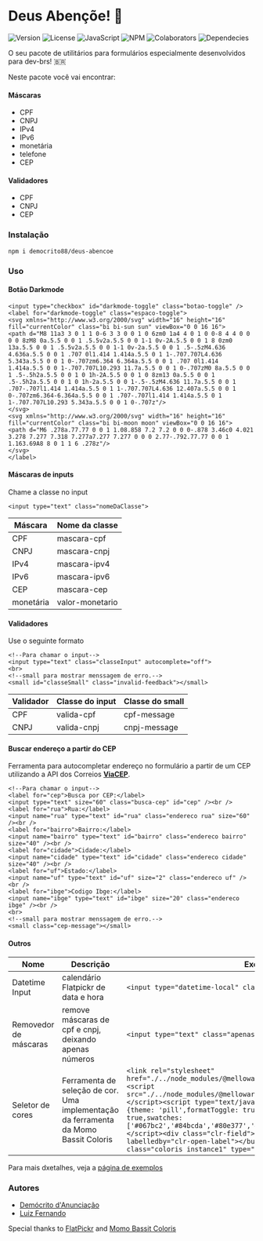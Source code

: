 # Deus Abençõe! 🙌

![Version](https://img.shields.io/badge/v1.0.1-%23d5a903.svg?style=for-the-badge)
![License](https://img.shields.io/badge/mit-%2335a439.svg?style=for-the-badge)
![JavaScript](https://img.shields.io/badge/javascript-%23323330.svg?style=for-the-badge&logo=javascript&logoColor=%23F7DF1E)
![NPM](https://img.shields.io/badge/NPM-%23CB3837.svg?style=for-the-badge&logo=npm&logoColor=white)
![Colaborators](https://img.shields.io/badge/colaborators-2-%23c93333.svg?style=for-the-badge)
![Dependecies](https://img.shields.io/badge/dependencies-2-%23d5a903.svg?style=for-the-badge)

O seu pacote de utilitários para formulários especialmente desenvolvidos para dev-brs! 🇧🇷


Neste pacote você vai encontrar:
#### Máscaras
- CPF
- CNPJ
- IPv4
- IPv6 
- monetária
- telefone
- CEP

#### Validadores
- CPF
- CNPJ
- CEP

### Instalação
```
npm i democrito88/deus-abencoe
```

### Uso


#### Botão Darkmode
```
<input type="checkbox" id="darkmode-toggle" class="botao-toggle" />
<label for="darkmode-toggle" class="espaco-toggle">
<svg xmlns="http://www.w3.org/2000/svg" width="16" height="16" fill="currentColor" class="bi bi-sun sun" viewBox="0 0 16 16">
<path d="M8 11a3 3 0 1 1 0-6 3 3 0 0 1 0 6zm0 1a4 4 0 1 0 0-8 4 4 0 0 0 0 8zM8 0a.5.5 0 0 1 .5.5v2a.5.5 0 0 1-1 0v-2A.5.5 0 0 1 8 0zm0 13a.5.5 0 0 1 .5.5v2a.5.5 0 0 1-1 0v-2a.5.5 0 0 1 .5-.5zM4.636 4.636a.5.5 0 0 1 .707 0l1.414 1.414a.5.5 0 1 1-.707.707L4.636 5.343a.5.5 0 0 1 0-.707zm6.364 6.364a.5.5 0 0 1 .707 0l1.414 1.414a.5.5 0 0 1-.707.707L10.293 11.7a.5.5 0 0 1 0-.707zM0 8a.5.5 0 0 1 .5-.5h2a.5.5 0 0 1 0 1h-2A.5.5 0 0 1 0 8zm13 0a.5.5 0 0 1 .5-.5h2a.5.5 0 0 1 0 1h-2a.5.5 0 0 1-.5-.5zM4.636 11.7a.5.5 0 0 1 .707-.707l1.414 1.414a.5.5 0 1 1-.707.707L4.636 12.407a.5.5 0 0 1 0-.707zm6.364-6.364a.5.5 0 0 1 .707-.707l1.414 1.414a.5.5 0 1 1-.707.707L10.293 5.343a.5.5 0 0 1 0-.707z"/>
</svg>
<svg xmlns="http://www.w3.org/2000/svg" width="16" height="16" fill="currentColor" class="bi bi-moon moon" viewBox="0 0 16 16">
<path d="M6 .278a.77.77 0 0 1 1.08.858 7.2 7.2 0 0 0-.878 3.46c0 4.021 3.278 7.277 7.318 7.277a7.277 7.277 0 0 0 2.77-.792.77.77 0 0 1 1.163.69A8 8 0 1 1 6 .278z"/>
</svg>
</label>
```

#### Máscaras de inputs

Chame a classe no input
```
<input type="text" class="nomeDaClasse">
```

|Máscara  |Nome da classe |
|---------|---------------|
|CPF      |mascara-cpf    |
|CNPJ     |mascara-cnpj   |
|IPv4     |mascara-ipv4   |
|IPv6     |mascara-ipv6   |
|CEP      |mascara-cep    |
|monetária|valor-monetario|

#### Validadores

Use o seguinte formato
```
<!--Para chamar o input-->
<input type="text" class="classeInput" autocomplete="off">
<br>
<!--small para mostrar menssagem de erro.-->
<small id="classeSmall" class="invalid-feedback"></small>
```

|Validador|Classe do input|Classe do small|
|---------|---------------|---------------|
|CPF      |valida-cpf     |cpf-message    |
|CNPJ     |valida-cnpj    |cnpj-message   |

#### Buscar endereço a partir do CEP
Ferramenta para autocompletar endereço no formulário a partir de um CEP utilizando a API dos Correios [__ViaCEP__](https://viacep.com.br/).

```
<!--Para chamar o input-->
<label for="cep">Busca por CEP:</label>
<input type="text" size="60" class="busca-cep" id="cep" /><br />
<label for="rua">Rua:</label>
<input name="rua" type="text" id="rua" class="endereco rua" size="60" /><br />
<label for="bairro">Bairro:</label>
<input name="bairro" type="text" id="bairro" class="endereco bairro" size="40" /><br />
<label for="cidade">Cidade:</label>
<input name="cidade" type="text" id="cidade" class="endereco cidade" size="40" /><br />
<label for="uf">Estado:</label>
<input name="uf" type="text" id="uf" size="2" class="endereco uf" /><br />
<label for="ibge">Codigo Ibge:</label>
<input name="ibge" type="text" id="ibge" size="20" class="endereco ibge" /><br />
<br>
<!--small para mostrar menssagem de erro.-->
<small class="cep-message"></small>
```

#### Outros

|Nome|Descrição|Exemplo|
|----|---------|-------|
|Datetime Input|calendário Flatpickr de data e hora| ```<input type="datetime-local" class="data-hora">```|
|Removedor de máscaras|remove máscaras de cpf e cnpj, deixando apenas números|```<input type="text" class="apenasNumeros">```|
|Seletor de cores|Ferramenta de seleção de cor. Uma implementação da ferramenta da Momo Bassit Coloris| ```<link rel="stylesheet" href="./../node_modules/@melloware/coloris/dist/coloris.min.css" /><script src="./../node_modules/@melloware/coloris/dist/esm/coloris.min.js"></script><script type="text/javascript">setInstance('.instance1', {theme: 'pill',formatToggle: true,closeButton: true,clearButton: true,swatches: ['#067bc2','#84bcda','#80e377','#ecc30b','#f37748','#d56062']});</script><div class="clr-field"><button type="button" aria-labelledby="clr-open-label"></button><input id="coloris" class="coloris instance1" type="text" data-coloris></div>```|

Para mais dxetalhes, veja a [página de exemplos](examples/index.html)

### Autores
- [Demócrito d'Anunciação](https://github.com/democrito88/)
- [Luiz Fernando](https://github.com/luizfernando1176/)

Special thanks to [FlatPickr](https://flatpickr.js.org) and [Momo Bassit Coloris](https://coloris.js.org/)